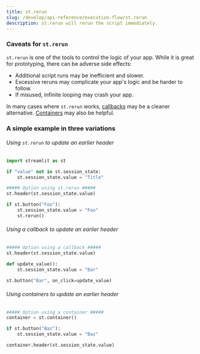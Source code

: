 ```yaml
---
title: st.rerun
slug: /develop/api-reference/execution-flow/st.rerun
description: st.rerun will rerun the script immediately.
---
```


<Autofunction function="streamlit.rerun" oldName="streamlit.experimental_rerun" />

### Caveats for `st.rerun`

`st.rerun` is one of the tools to control the logic of your app. While it is great for prototyping, there can be adverse side effects:

- Additional script runs may be inefficient and slower.
- Excessive reruns may complicate your app's logic and be harder to follow.
- If misused, infinite looping may crash your app.

In many cases where `st.rerun` works, [callbacks](/develop/api-reference/caching-and-state/st.session_state#use-callbacks-to-update-session-state) may be a cleaner alternative. [Containers](/develop/api-reference/layout) may also be helpful.

### A simple example in three variations

###### Using `st.rerun` to update an earlier header

```python
import streamlit as st

if "value" not in st.session_state:
    st.session_state.value = "Title"

##### Option using st.rerun #####
st.header(st.session_state.value)

if st.button("Foo"):
    st.session_state.value = "Foo"
    st.rerun()
```

###### Using a callback to update an earlier header

```python
##### Option using a callback #####
st.header(st.session_state.value)

def update_value():
    st.session_state.value = "Bar"

st.button("Bar", on_click=update_value)
```

###### Using containers to update an earlier header

```python
##### Option using a container #####
container = st.container()

if st.button("Baz"):
    st.session_state.value = "Baz"

container.header(st.session_state.value)
```
